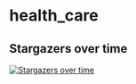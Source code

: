 # health_care

## Stargazers over time
[![Stargazers over time](http://127.0.0.1:3000/Kom-SE/health_care.svg?variant=adaptive)](https://starchart.cc/Kom-SE/health_care)
